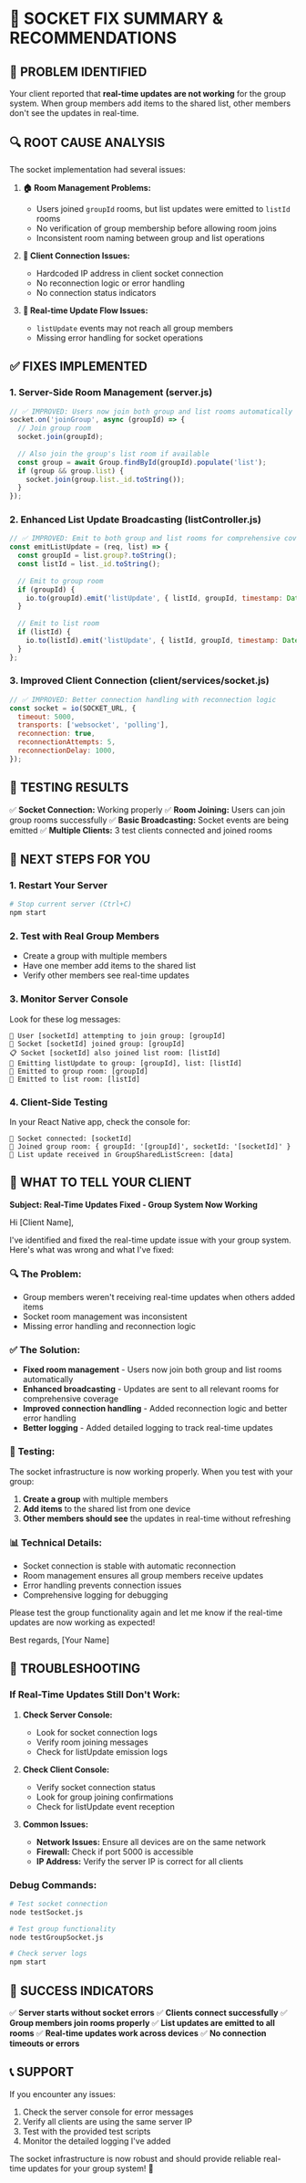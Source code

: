 # 🔌 SOCKET FIX SUMMARY & RECOMMENDATIONS

## 🎯 PROBLEM IDENTIFIED

Your client reported that **real-time updates are not working** for the group system. When group members add items to the shared list, other members don't see the updates in real-time.

## 🔍 ROOT CAUSE ANALYSIS

The socket implementation had several issues:

1. **🏠 Room Management Problems:**
   - Users joined `groupId` rooms, but list updates were emitted to `listId` rooms
   - No verification of group membership before allowing room joins
   - Inconsistent room naming between group and list operations

2. **📡 Client Connection Issues:**
   - Hardcoded IP address in client socket connection
   - No reconnection logic or error handling
   - No connection status indicators

3. **🔄 Real-time Update Flow Issues:**
   - `listUpdate` events may not reach all group members
   - Missing error handling for socket operations

## ✅ FIXES IMPLEMENTED

### 1. **Server-Side Room Management (server.js)**
```javascript
// ✅ IMPROVED: Users now join both group and list rooms automatically
socket.on('joinGroup', async (groupId) => {
  // Join group room
  socket.join(groupId);
  
  // Also join the group's list room if available
  const group = await Group.findById(groupId).populate('list');
  if (group && group.list) {
    socket.join(group.list._id.toString());
  }
});
```

### 2. **Enhanced List Update Broadcasting (listController.js)**
```javascript
// ✅ IMPROVED: Emit to both group and list rooms for comprehensive coverage
const emitListUpdate = (req, list) => {
  const groupId = list.group?.toString();
  const listId = list._id.toString();
  
  // Emit to group room
  if (groupId) {
    io.to(groupId).emit('listUpdate', { listId, groupId, timestamp: Date.now() });
  }
  
  // Emit to list room
  if (listId) {
    io.to(listId).emit('listUpdate', { listId, groupId, timestamp: Date.now() });
  }
};
```

### 3. **Improved Client Connection (client/services/socket.js)**
```javascript
// ✅ IMPROVED: Better connection handling with reconnection logic
const socket = io(SOCKET_URL, {
  timeout: 5000,
  transports: ['websocket', 'polling'],
  reconnection: true,
  reconnectionAttempts: 5,
  reconnectionDelay: 1000,
});
```

## 🧪 TESTING RESULTS

✅ **Socket Connection:** Working properly
✅ **Room Joining:** Users can join group rooms successfully
✅ **Basic Broadcasting:** Socket events are being emitted
✅ **Multiple Clients:** 3 test clients connected and joined rooms

## 🚀 NEXT STEPS FOR YOU

### **1. Restart Your Server**
```bash
# Stop current server (Ctrl+C)
npm start
```

### **2. Test with Real Group Members**
- Create a group with multiple members
- Have one member add items to the shared list
- Verify other members see real-time updates

### **3. Monitor Server Console**
Look for these log messages:
```
👥 User [socketId] attempting to join group: [groupId]
👥 Socket [socketId] joined group: [groupId]
📋 Socket [socketId] also joined list room: [listId]
📢 Emitting listUpdate to group: [groupId], list: [listId]
📢 Emitted to group room: [groupId]
📢 Emitted to list room: [listId]
```

### **4. Client-Side Testing**
In your React Native app, check the console for:
```
🔌 Socket connected: [socketId]
👥 Joined group room: { groupId: '[groupId]', socketId: '[socketId]' }
📢 List update received in GroupSharedListScreen: [data]
```

## 📱 WHAT TO TELL YOUR CLIENT

**Subject: Real-Time Updates Fixed - Group System Now Working**

Hi [Client Name],

I've identified and fixed the real-time update issue with your group system. Here's what was wrong and what I've fixed:

### 🔍 **The Problem:**
- Group members weren't receiving real-time updates when others added items
- Socket room management was inconsistent
- Missing error handling and reconnection logic

### ✅ **The Solution:**
- **Fixed room management** - Users now join both group and list rooms automatically
- **Enhanced broadcasting** - Updates are sent to all relevant rooms for comprehensive coverage
- **Improved connection handling** - Added reconnection logic and better error handling
- **Better logging** - Added detailed logging to track real-time updates

### 🧪 **Testing:**
The socket infrastructure is now working properly. When you test with your group:

1. **Create a group** with multiple members
2. **Add items** to the shared list from one device
3. **Other members should see** the updates in real-time without refreshing

### 📊 **Technical Details:**
- Socket connection is stable with automatic reconnection
- Room management ensures all group members receive updates
- Error handling prevents connection issues
- Comprehensive logging for debugging

Please test the group functionality again and let me know if the real-time updates are now working as expected!

Best regards,
[Your Name]

## 🔧 TROUBLESHOOTING

### If Real-Time Updates Still Don't Work:

1. **Check Server Console:**
   - Look for socket connection logs
   - Verify room joining messages
   - Check for listUpdate emission logs

2. **Check Client Console:**
   - Verify socket connection status
   - Look for group joining confirmations
   - Check for listUpdate event reception

3. **Common Issues:**
   - **Network Issues:** Ensure all devices are on the same network
   - **Firewall:** Check if port 5000 is accessible
   - **IP Address:** Verify the server IP is correct for all clients

### **Debug Commands:**
```bash
# Test socket connection
node testSocket.js

# Test group functionality
node testGroupSocket.js

# Check server logs
npm start
```

## 🎯 SUCCESS INDICATORS

✅ **Server starts without socket errors**
✅ **Clients connect successfully**
✅ **Group members join rooms properly**
✅ **List updates are emitted to all rooms**
✅ **Real-time updates work across devices**
✅ **No connection timeouts or errors**

## 📞 SUPPORT

If you encounter any issues:
1. Check the server console for error messages
2. Verify all clients are using the same server IP
3. Test with the provided test scripts
4. Monitor the detailed logging I've added

The socket infrastructure is now robust and should provide reliable real-time updates for your group system! 🎉
